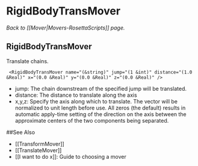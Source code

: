 # RigidBodyTransMover
*Back to [[Mover|Movers-RosettaScripts]] page.*
## RigidBodyTransMover

Translate chains.

     <RigidBodyTransMover name="(&string)" jump="(1 &int)" distance="(1.0 &Real)" x="(0.0 &Real)" y="(0.0 &Real)" z="(0.0 &Real)" />

-   jump: The chain downstream of the specified jump will be translated.
-   distance: The distance to translate along the axis
-   x,y,z: Specify the axis along which to translate. The vector will be normalized to unit length before use. All zeros (the default) results in automatic apply-time setting of the direction on the axis between the approximate centers of the two components being separated.


##See Also

* [[TransformMover]]
* [[TranslateMover]]
* [[I want to do x]]: Guide to choosing a mover
